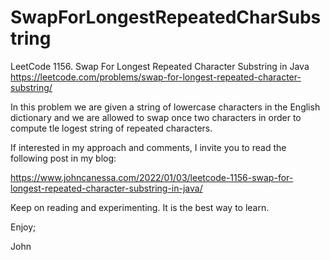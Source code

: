 # SwapForLongestRepeatedCharSubstring
LeetCode 1156. Swap For Longest Repeated Character Substring in Java
https://leetcode.com/problems/swap-for-longest-repeated-character-substring/

In this problem we are given a string of lowercase characters in the
English dictionary and we are allowed to swap once two characters in
order to compute tle logest string of repeated characters.

If interested in my approach and comments, I invite you to read the
following post in my blog:

https://www.johncanessa.com/2022/01/03/leetcode-1156-swap-for-longest-repeated-character-substring-in-java/

Keep on reading and experimenting. It is the best way to learn.

Enjoy;

John

